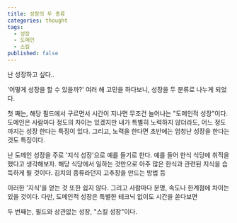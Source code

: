 ```yaml
---
title: 성장의 두 종류
categories: thought
tags:
  - 성장
  - 도메인
  - 스킬
published: false
---
```

난 성장하고 싶다..

'어떻게 성장을 할 수 있을까?' 여러 해 고민을 하다보니, 성장을 두 분류로 나누게 되었다.

첫 째는, 해당 필드에서 구르면서 시간이 지나면 무조건 늘어나는 "도메인적 성장"이다. 도메인은 사람마다 정도의 차이는 있겠지만 내가 특별히 노력하지 않더라도, 어느 정도 까지는 성장 한다는 특징이 있다. 그리고, 노력을 한다면 초반에는 엄청난 성장을 한다는 것도 특징이다.

난 도메인 성장을 주로 '지식 성장'으로 예를 들기로 한다. 예를 들어 한식 식당에 취직을 했다고 생각해보자. 해당 식당에서 일하는 것만으로 아주 많은 한식과 관련된 지식을 습득하게 될 것이다. 김치의 종류라던지 고추장을 만드는 방법 등 

이러한 '지식'을 얻는 것 또한 쉽지 않다. 그리고 사람마다 분명, 속도나 한계점에 차이는 있을 것이다. 다만, 도메인적 성장은 특별한 테크닉 없이도 시간을 쏟다보면  

두 번째는, 필드와 상관없는 성장, "스킬 성장"이다. 